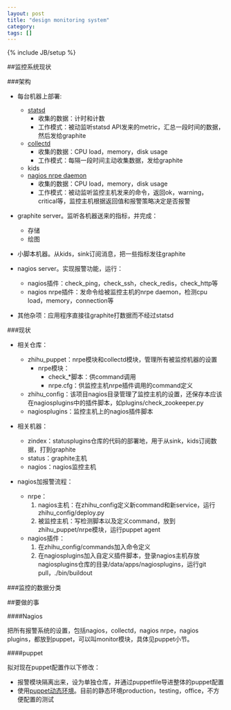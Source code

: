 ```yaml
---
layout: post
title: "design monitoring system"
category: 
tags: []
---
```

{% include JB/setup %}

##监控系统现状

###架构

* 每台机器上部署:
  * [statsd](https://github.com/armon/statsite)
      * 收集的数据：计时和计数
      * 工作模式：被动监听statsd API发来的metric，汇总一段时间的数据，然后发给graphite
  * [collectd](http://collectd.org/)
      * 收集的数据：CPU load，memory，disk usage
      * 工作模式：每隔一段时间主动收集数据，发给graphite
  * kids
  * [nagios nrpe daemon](http://nagios.sourceforge.net/docs/nrpe/NRPE.pdf)
      * 收集的数据：CPU load，memory，disk usage
      * 工作模式：被动监听监控主机发来的命令，返回ok，warning，critical等，监控主机根据返回值和报警策略决定是否报警

* graphite server。监听各机器送来的指标，并完成：
    * 存储
    * 绘图
* 小脚本机器。从kids，sink订阅消息，把一些指标发往graphite
* nagios server。实现报警功能，运行：
    * nagios插件：check_ping，check_ssh，check_redis，check_http等
    * nagios nrpe插件：发命令给被监控主机的nrpe daemon，检测cpu load，memory，connection等

* 其他杂项：应用程序直接往graphite打数据而不经过statsd

###现状

* 相关仓库：
	* zhihu_puppet：nrpe模块和collectd模块，管理所有被监控机器的设置
		* nrpe模块：
			* check\_\*脚本：供command调用
			* nrpe.cfg：供监控主机nrpe插件调用的command定义
	* zhihu_config：该项目nagios目录管理了监控主机的设置，还保存本应该在nagiosplugins中的插件脚本，如plugins/check_zookeeper.py
	* nagiosplugins：监控主机上的nagios插件脚本

* 相关机器：
	* zindex：statusplugins仓库的代码的部署地，用于从sink，kids订阅数据，打到graphite
	* status：graphite主机
	* nagios：nagios监控主机
		
* nagios加报警流程：
	* nrpe：
		1. nagios主机：在zhihu_config定义新command和新service，运行zhihu_config/deploy.py
		2. 被监控主机：写检测脚本以及定义command，放到zhihu_puppet/nrpe模块，运行puppet agent
	* nagios插件：
		1. 在zhihu_config/commands加入命令定义
		2. 在nagiosplugins加入自定义插件脚本，登录nagios主机存放nagiosplugins仓库的目录/data/apps/nagiosplugins，运行git pull，./bin/buildout

###监控的数据分类


 
##要做的事

####Nagios

把所有报警系统的设置，包括nagios，collectd，nagios nrpe，nagios plugins，都放到puppet，可以叫monitor模块，具体见puppet小节。
 
####puppet

拟对现在puppet配置作以下修改：

* 报警模块隔离出来，设为单独仓库，并通过puppetfile导进整体的puppet配置
* 使用[puppet动态环境](http://puppetlabs.com/blog/git-workflow-and-puppet-environments)。目前的静态环境production，testing，office，不方便配置的测试